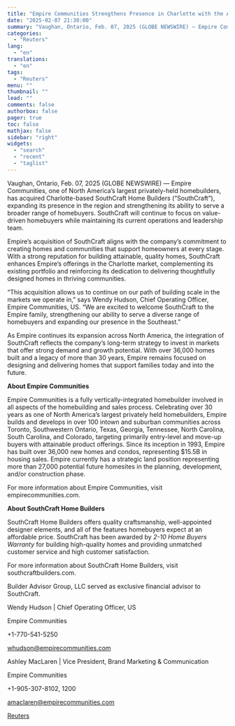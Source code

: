 ```yaml
---
title: "Empire Communities Strengthens Presence in Charlotte with the Acquisition of SouthCraft Home Builders"
date: "2025-02-07 21:30:00"
summary: "Vaughan, Ontario, Feb. 07, 2025 (GLOBE NEWSWIRE) — Empire Communities, one of North America’s largest privately-held homebuilders, has acquired Charlotte-based SouthCraft Home Builders (“SouthCraft”), expanding its presence in the region and strengthening its ability to serve a broader range of homebuyers. SouthCraft will continue to focus on value-driven homebuyers while..."
categories:
  - "Reuters"
lang:
  - "en"
translations:
  - "en"
tags:
  - "Reuters"
menu: ""
thumbnail: ""
lead: ""
comments: false
authorbox: false
pager: true
toc: false
mathjax: false
sidebar: "right"
widgets:
  - "search"
  - "recent"
  - "taglist"
---
```


Vaughan, Ontario, Feb. 07, 2025 (GLOBE NEWSWIRE) — Empire Communities, one of North America’s largest privately-held homebuilders, has acquired Charlotte-based SouthCraft Home Builders (“SouthCraft”), expanding its presence in the region and strengthening its ability to serve a broader range of homebuyers. SouthCraft will continue to focus on value-driven homebuyers while maintaining its current operations and leadership team.

Empire’s acquisition of SouthCraft aligns with the company’s commitment to creating homes and communities that support homeowners at every stage. With a strong reputation for building attainable, quality homes, SouthCraft enhances Empire’s offerings in the Charlotte market, complementing its existing portfolio and reinforcing its dedication to delivering thoughtfully designed homes in thriving communities.

“This acquisition allows us to continue on our path of building scale in the markets we operate in,” says Wendy Hudson, Chief Operating Officer, Empire Communities, US. “We are excited to welcome SouthCraft to the Empire family, strengthening our ability to serve a diverse range of homebuyers and expanding our presence in the Southeast.”

As Empire continues its expansion across North America, the integration of SouthCraft reflects the company’s long-term strategy to invest in markets that offer strong demand and growth potential. With over 36,000 homes built and a legacy of more than 30 years, Empire remains focused on designing and delivering homes that support families today and into the future.

**About Empire Communities**

Empire Communities is a fully vertically-integrated homebuilder involved in all aspects of the homebuilding and sales process. Celebrating over 30 years as one of North America’s largest privately held homebuilders, Empire builds and develops in over 100 intown and suburban communities across Toronto, Southwestern Ontario, Texas, Georgia, Tennessee, North Carolina, South Carolina, and Colorado, targeting primarily entry-level and move-up buyers with attainable product offerings. Since its inception in 1993, Empire has built over 36,000 new homes and condos, representing $15.5B in housing sales. Empire currently has a strategic land position representing more than 27,000 potential future homesites in the planning, development, and/or construction phase.

For more information about Empire Communities, visit empirecommunities.com.

**About SouthCraft Home Builders**

SouthCraft Home Builders offers quality craftsmanship, well-appointed designer elements, and all of the features homebuyers expect at an affordable price. SouthCraft has been awarded by *2-10 Home Buyers Warranty* for building high-quality homes and providing unmatched customer service and high customer satisfaction.

For more information about SouthCraft Home Builders, visit southcraftbuilders.com.

Builder Advisor Group, LLC served as exclusive financial advisor to SouthCraft.

Wendy Hudson | Chief Operating Officer, US

Empire Communities

+1-770-541-5250

whudson@empirecommunities.com

Ashley MacLaren | Vice President, Brand Marketing & Communication

Empire Communities

+1-905-307-8102, 1200

amaclaren@empirecommunities.com

[Reuters](https://www.tradingview.com/news/reuters.com,2025-02-07:newsml_GNX4XYRlP:0-empire-communities-strengthens-presence-in-charlotte-with-the-acquisition-of-southcraft-home-builders/)
